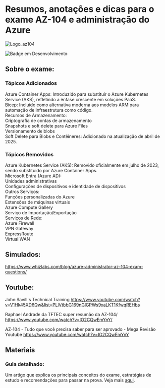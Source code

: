 # Resumos, anotações e dicas para o exame AZ-104 e administração do Azure

![Logo_az104](https://github.com/user-attachments/assets/4a2c135d-794a-48b5-b39b-30fd624beeca)

![Badge em Desenvolvimento](http://img.shields.io/static/v1?label=STATUS&message=EM%20DESENVOLVIMENTO&color=GREEN&style=for-the-badge)


 
## Sobre o exame: 
### Tópicos Adicionados
Azure Container Apps: Introduzido para substituir o Azure Kubernetes Service (AKS), refletindo a ênfase crescente em soluções PaaS.\
Bicep: Incluído como alternativa moderna aos modelos ARM para automação de infraestrutura como código.\
Recursos de Armazenamento:\
Criptografia de contas de armazenamento\
Snapshots e soft delete para Azure Files\
Versionamento de blobs\
Soft Delete para Blobs e Contêineres: Adicionado na atualização de abril de 2025.

### Tópicos Removidos
Azure Kubernetes Service (AKS): Removido oficialmente em julho de 2023, sendo substituído por Azure Container Apps.\
Microsoft Entra (Azure AD):\
Unidades administrativas\
Configurações de dispositivos e identidade de dispositivos\
Outros Serviços:\
Funções personalizadas do Azure\
Extensões de máquinas virtuais\
Azure Compute Gallery\
Serviço de Importação/Exportação\
Serviços de Rede:\
Azure Firewall\
VPN Gateway\
ExpressRoute\
Virtual WAN

## Simulados:
https://www.whizlabs.com/blog/azure-administrator-az-104-exam-questions/



## Youtube: 

John Savill's Technical Training
https://www.youtube.com/watch?v=V1Hk45XD6Qw&list=PLlVtbbG169nGlGPWs9xaLKT1KfwqREHbs


Raphael Andrade da TFTEC super resumão da AZ-104/
https://www.youtube.com/watch?v=IO2CQwEmYnY/

AZ-104 - Tudo que você precisa saber para ser aprovado - Mega Revisão Youtube
https://www.youtube.com/watch?v=IO2CQwEmYnY

## Materiais
### Guia detalhado:
Um artigo que explica os principais conceitos do exame, estratégias de estudo e recomendações para passar na prova. Veja mais [aqui](https://wellingtonagapto.com.br/guia-para-a-certificacao-az-104-microsoft-azure-administrator/).





